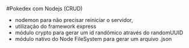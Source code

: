 #Pokedex com Nodejs (CRUD)

- nodemon para não precisar reiniciar o servidor,
- utilização do framework express
- módulo crypto para gerar um id randômico através do randomUUID
- módulo nativo do Node FileSystem para gerar um arquivo .json

   
